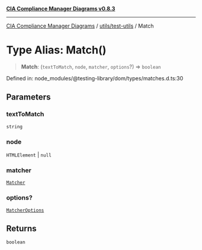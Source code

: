 [**CIA Compliance Manager Diagrams v0.8.3**](../../../README.md)

***

[CIA Compliance Manager Diagrams](../../../modules.md) / [utils/test-utils](../README.md) / Match

# Type Alias: Match()

> **Match**: (`textToMatch`, `node`, `matcher`, `options`?) => `boolean`

Defined in: node\_modules/@testing-library/dom/types/matches.d.ts:30

## Parameters

### textToMatch

`string`

### node

`HTMLElement` | `null`

### matcher

[`Matcher`](Matcher.md)

### options?

[`MatcherOptions`](../interfaces/MatcherOptions.md)

## Returns

`boolean`
